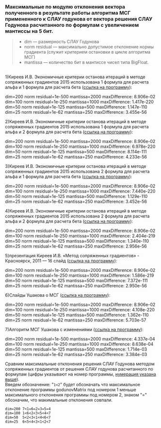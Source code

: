 ### Максимальные по модулю отклонения вектора полученного в результате работы алгоритма МСГ примененного к СЛАУ годунова от вектора решения СЛАУ Годунова расчитанного по формулам с увеличением мантиссы на 5 бит.

>* dim — размерность СЛАУ Годунова  
>* norm residual — максимально допустимое отклонение нормы градиента (служит критерием остановки в цикле алгоритма МСГ)
>* mantissa — количество бит в мантиссе чисел типа BigFloat.

<a name="нумерация2"></a>  
1)Киреев И.В. Экономичные критерии останова итераций в методе сопряженных градиентов 2015
использована 1 формула для расчета альфа и 1 формула для расчета бета ([ссылка на программу](https://github.com/ATeteryatnikov/Method-Conjugate-Gradients/tree/master/%D0%A0%D0%B5%D0%B0%D0%BB%D0%B8%D0%B7%D0%B0%D1%86%D0%B8%D1%8F%20%D1%80%D0%B0%D0%B7%D0%BB%D0%B8%D1%87%D0%BD%D1%8B%D1%85%20%D0%B2%D0%B0%D1%80%D0%B8%D0%B0%D0%BD%D1%82%D0%BE%D0%B2%20%D0%9C%D0%A1%D0%93/Kireev)):

dim=200 norm residual=1e-500 mantissa=2000 maxDifference: 8.906e-02  
dim=100 norm residual=1e-250 mantissa=1000 maxDifference: 1.417e-220  
dim=50 norm residual=1e-125 mantissa=500 maxDifference: 1.147e-110  
dim=25 norm residual=1e-62 mantissa=250 maxDifference: 3.455e-56  

2)Киреев И.В. Экономичные критерии останова итераций в методе сопряженных градиентов 2015
использована 1 формула для расчета альфа и 2 формула для расчета бета ([ссылка на программу](https://github.com/ATeteryatnikov/Method-Conjugate-Gradients/tree/master/%D0%A0%D0%B5%D0%B0%D0%BB%D0%B8%D0%B7%D0%B0%D1%86%D0%B8%D1%8F%20%D1%80%D0%B0%D0%B7%D0%BB%D0%B8%D1%87%D0%BD%D1%8B%D1%85%20%D0%B2%D0%B0%D1%80%D0%B8%D0%B0%D0%BD%D1%82%D0%BE%D0%B2%20%D0%9C%D0%A1%D0%93/Kireev1)):

dim=200 norm residual=1e-500 mantissa=2000 maxDifference: 8.906e-02  
dim=100 norm residual=1e-250 mantissa=1000 maxDifference: 6.978e-220  
dim=50 norm residual=1e-125 mantissa=500 maxDifference: 8.114e-111  
dim=25 norm residual=1e-62 mantissa=250 maxDifference: 4.233e-56  

3)Киреев И.В. Экономичные критерии останова итераций в методе сопряженных градиентов 2015
использована 2 формула для расчета альфа и 1 формула для расчета бета ([ссылка на программу](https://github.com/ATeteryatnikov/Method-Conjugate-Gradients/tree/master/%D0%A0%D0%B5%D0%B0%D0%BB%D0%B8%D0%B7%D0%B0%D1%86%D0%B8%D1%8F%20%D1%80%D0%B0%D0%B7%D0%BB%D0%B8%D1%87%D0%BD%D1%8B%D1%85%20%D0%B2%D0%B0%D1%80%D0%B8%D0%B0%D0%BD%D1%82%D0%BE%D0%B2%20%D0%9C%D0%A1%D0%93/Kireev2)):

dim=200 norm residual=1e-500 mantissa=2000 maxDifference: 8.906e-02  
dim=100 norm residual=1e-250 mantissa=1000 maxDifference: 7.440e-220  
dim=50 norm residual=1e-125 mantissa=500 maxDifference: 1.129e-110  
dim=25 norm residual=1e-62 mantissa=250 maxDifference: 3.452e-56  


4)Киреев И.В. Экономичные критерии останова итераций в методе сопряженных градиентов 2015
использована 2 формула для расчета альфа и 2 формула для расчета бета ([ссылка на программу](https://github.com/ATeteryatnikov/Method-Conjugate-Gradients/tree/master/%D0%A0%D0%B5%D0%B0%D0%BB%D0%B8%D0%B7%D0%B0%D1%86%D0%B8%D1%8F%20%D1%80%D0%B0%D0%B7%D0%BB%D0%B8%D1%87%D0%BD%D1%8B%D1%85%20%D0%B2%D0%B0%D1%80%D0%B8%D0%B0%D0%BD%D1%82%D0%BE%D0%B2%20%D0%9C%D0%A1%D0%93/Kireev3)):

dim=200 norm residual=1e-500 mantissa=2000 maxDifference: 8.906e-02  
dim=100 norm residual=1e-250 mantissa=1000 maxDifference: 2.404e-219  
dim=50 norm residual=1e-125 mantissa=500 maxDifference: 1.340e-110  
dim=25 norm residual=1e-62 mantissa=250 maxDifference: 2.956e-56  

5)презентация Киреев И.В. «Метод сопряженных градиентов» - Красноярск, 2011 — 16 слайд ([ссылка на программу](https://github.com/ATeteryatnikov/Method-Conjugate-Gradients/tree/master/%D0%A0%D0%B5%D0%B0%D0%BB%D0%B8%D0%B7%D0%B0%D1%86%D0%B8%D1%8F%20%D1%80%D0%B0%D0%B7%D0%BB%D0%B8%D1%87%D0%BD%D1%8B%D1%85%20%D0%B2%D0%B0%D1%80%D0%B8%D0%B0%D0%BD%D1%82%D0%BE%D0%B2%20%D0%9C%D0%A1%D0%93/Kireev%2016%20slide)):

dim=200 norm residual=1e-500 mantissa=2000 maxDifference: 8.906e-02  
dim=100 norm residual=1e-250 mantissa=1000 maxDifference: 1.586e-219  
dim=50 norm residual=1e-125 mantissa=500 maxDifference: 7.372e-111  
dim=25 norm residual=1e-62 mantissa=250 maxDifference: 2.950e-56  

6)Слайды Ушакова о МСГ ([ссылка на программу](https://github.com/ATeteryatnikov/Method-Conjugate-Gradients/tree/master/%D0%A0%D0%B5%D0%B0%D0%BB%D0%B8%D0%B7%D0%B0%D1%86%D0%B8%D1%8F%20%D1%80%D0%B0%D0%B7%D0%BB%D0%B8%D1%87%D0%BD%D1%8B%D1%85%20%D0%B2%D0%B0%D1%80%D0%B8%D0%B0%D0%BD%D1%82%D0%BE%D0%B2%20%D0%9C%D0%A1%D0%93/Ushakov)):

dim=200 norm residual=1e-500 mantissa=2000 maxDifference: 8.906e-02  
dim=100 norm residual=1e-250 mantissa=1000 maxDifference: 4.108e-220  
dim=50 norm residual=1e-125 mantissa=500 maxDifference: 1.362e-110  
dim=25 norm residual=1e-62 mantissa=250 maxDifference: 5.703e-57  

7)Алгоритм МСГ Ушакова с изменениями ([ссылка на программу](https://github.com/ATeteryatnikov/Method-Conjugate-Gradients/tree/master/%D0%A0%D0%B5%D0%B0%D0%BB%D0%B8%D0%B7%D0%B0%D1%86%D0%B8%D1%8F%20%D1%80%D0%B0%D0%B7%D0%BB%D0%B8%D1%87%D0%BD%D1%8B%D1%85%20%D0%B2%D0%B0%D1%80%D0%B8%D0%B0%D0%BD%D1%82%D0%BE%D0%B2%20%D0%9C%D0%A1%D0%93/Ushakov%20variant%20E)):

dim=200 norm residual=1e-500 mantissa=2000 maxDifference: 4.337e-04  
dim=100 norm residual=1e-250 mantissa=1000 maxDifference: 8.638e-04  
dim=50 norm residual=1e-125 mantissa=500 maxDifference: 1.714e-03  
dim=25 norm residual=1e-62 mantissa=250 maxDifference: 3.384e-03  

Сравним максимальные отклонения решения СЛАУ Годунова методом сопряженных градиентов от решения СЛАУ годунова расчитанного по формулам (цифры указывают на номер программы, [нумерация указана выше](#нумерация2)).  
Введем обозначение: "`1<2`" будет обозначать что максимальное отклонение программы godunovMatrix под номером 1 меньше максимального отклонения программы под номером 2, знаком "=" обозначим, что макимальные отклонения совпали.
```
dim=200 7<1=6=2=3=5=4  
dim=100 1<6<2<3<5<4<7  
dim=50  5<2<3<1<4<6<7  
dim=25  6<5<4<3<1<2<7  
```

